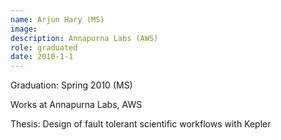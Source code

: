 ```yaml
---
name: Arjun Hary (MS)
image: 
description: Annapurna Labs (AWS)
role: graduated
date: 2010-1-1
---
```


Graduation: Spring 2010 (MS)

Works at Annapurna Labs, AWS

Thesis: Design of fault tolerant scientific workflows with Kepler